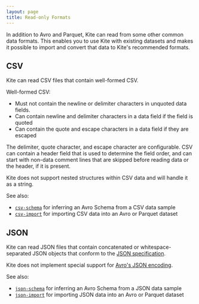 ```yaml
---
layout: page
title: Read-only Formats
---
```


In addition to Avro and Parquet, Kite can read from some other common data formats. This enables you to use Kite with existing datasets and makes it possible to import and convert that data to Kite's recommended formats.

## CSV

Kite can read CSV files that contain well-formed CSV.

Well-formed CSV:

* Must not contain the newline or delimiter characters in unquoted data fields.
* Can contain newline and delimiter characters in a data field if the field is quoted
* Can contain the quote and escape characters in a data field if they are escaped

The delimiter, quote character, and escape character are configurable. CSV can contain a header field that is used to determine the field order, and can start with non-data comment lines that are skipped before reading data or the header, if it is present.

Kite does not support nested structures within CSV data and will handle it as a string.

See also:

* [`csv-schema`][cli-csv-schema] for inferring an Avro Schema from a CSV data sample
* [`csv-import`][cli-csv-import] for importing CSV data into an Avro or Parquet dataset

[cli-csv-schema]: {{site.baseurl}}/cli-reference.html#csv-schema
[cli-csv-import]: {{site.baseurl}}/cli-reference.html#csv-import

## JSON

Kite can read JSON files that contain concatenated or whitespace-separated JSON objects that conform to the [JSON specification][json-spec].

Kite does not implement special support for [Avro's JSON encoding][avro-json].

See also:

* [`json-schema`][cli-json-schema] for inferring an Avro Schema from a JSON data sample
* [`json-import`][cli-json-import] for importing JSON data into an Avro or Parquet dataset

[json-spec]: http://json.org/
[cli-json-schema]: {{site.baseurl}}/cli-reference.html#json-schema
[cli-json-import]: {{site.baseurl}}/cli-reference.html#json-import
[avro-json]: https://avro.apache.org/docs/current/spec.html#json_encoding

